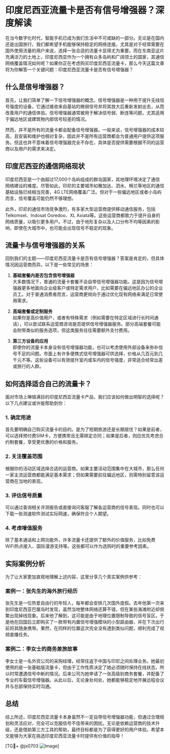 # 印度尼西亚流量卡是否有信号增强器？深度解读

在当今数字化时代，智能手机已成为我们生活中不可或缺的一部分。无论是在国内还是出国旅行，我们都希望手机能够保持稳定的网络连接。尤其是对于经常需要在国外使用流量的用户来说，选择一张合适的流量卡显得尤为重要。而在东南亚这片充满活力的土地上，印度尼西亚作为一个拥有众多岛屿和广阔领土的国家，其通信网络覆盖情况如何呢？如果你正在考虑购买印度尼西亚流量卡，那么今天这篇文章将为你解答一个关键问题：印度尼西亚流量卡是否有信号增强器？

## 什么是信号增强器？

首先，让我们简单了解一下信号增强器的概念。信号增强器是一种用于提升无线信号强度的设备，它通过接收来自基站的微弱信号并将其放大后重新发射出去，从而改善用户的通信体验。信号增强器通常被用于解决信号弱、断连等问题，尤其适用于偏远地区或建筑物内部信号较差的情况。

然而，并不是所有的流量卡都会配备信号增强器。一般来说，信号增强器的成本较高，且安装和维护也相对复杂，因此并不是所有运营商都会为普通用户提供这项服务。但这也并不意味着信号增强器完全不存在，具体是否提供需要根据不同的运营商以及用户的需求来决定。

## 印度尼西亚的通信网络现状

印度尼西亚是一个由超过17,000个岛屿组成的群岛国家，其地理环境决定了通信网络建设的难度。尽管如此，印尼的主要城市如雅加达、泗水、棉兰等地区的通信基础设施已经相当完善，4G LTE网络覆盖广泛。但对于一些偏远地区或者小岛屿而言，信号覆盖可能仍然不够理想。

此外，印尼的通信市场竞争激烈，有多家大型运营商提供移动通信服务，包括Telkomsel、Indosat Ooredoo、XL Axiata等。这些运营商都致力于提升自身的网络质量，以吸引更多用户。不过，由于地形复杂以及人口分布不均等因素的影响，即使在大城市中，也可能会出现信号不稳定的现象。

## 流量卡与信号增强器的关系

回到我们的主题——印度尼西亚流量卡是否有信号增强器？答案是肯定的，但具体情况因运营商而异。以下是一些常见的场景：

1. **基础套餐内是否包含信号增强器**  
   大多数情况下，普通的流量卡套餐不会自带信号增强器功能。这是因为信号增强器更多地面向企业级客户或特定需求用户，比如需要在偏远地区办公的企业员工。对于普通消费者而言，运营商更倾向于通过优化现有网络来满足日常使用需求。

2. **高端套餐或定制服务**  
   如果你是高价值用户，或者有特殊需求（例如需要在特定区域进行长时间通话），可以尝试联系运营商咨询是否提供信号增强器服务。部分高端套餐可能会附带类似的服务选项，但这类服务往往需要额外支付费用。

3. **第三方设备的应用**  
   即使你的流量卡本身没有信号增强器功能，也可以考虑使用外部设备来弥补信号不足的问题。市面上有许多便携式信号增强器可供选择，价格从几百元到几千元不等。这些设备可以有效提升室内或车内的信号强度，非常适合经常出差或旅行的人群。

## 如何选择适合自己的流量卡？

面对市场上琳琅满目的印度尼西亚流量卡产品，我们应该如何做出明智的选择呢？以下几点建议或许能帮助到你：

### 1. 确定用途
首先要明确自己购买流量卡的目的。是为了短期旅游还是长期居住？如果是前者，可以选择预付费SIM卡，方便携带且无需绑定合同；如果是后者，则应优先考虑合约制套餐，享受更优惠的价格和服务。

### 2. 关注覆盖范围
根据你的活动区域选择合适的运营商。如果主要活动范围集中在大城市，那么任何一家主流运营商都能满足基本需求；但如果需要前往偏远地区，则需特别留意该运营商在当地的表现。

### 3. 评估信号质量
可以通过查询相关评测报告或直接询问客服了解各运营商的信号表现。同时也可以下载一些测速软件测试实际网速，确保符合个人期望。

### 4. 考虑增值服务
除了基本通话和上网功能外，许多流量卡还提供了额外的价值服务，比如免费WiFi热点接入、国际漫游支持等。这些都可以作为选购时的重要参考因素。

## 实际案例分析

为了让大家更加直观地理解上述内容，这里分享几个真实案例供参考：

### 案例一：张先生的海外旅行经历
张先生是一位热爱自由行的年轻人，每年都会安排几次国外度假。去年他第一次来到印度尼西亚巴厘岛时发现，虽然当地整体网络还算不错，但在某些海滩附近却频繁出现掉线现象。后来他了解到，这可能是由于地理位置限制导致的信号盲区。于是他在回国后立即购买了一款带有内置信号增强模块的小型路由器，并在下次出行前将其随身携带。果然，在同样的位置这次完全没有遇到类似问题，顺利完成了视频直播任务。

### 案例二：李女士的商务差旅故事
李女士是一名外贸公司的采购经理，经常往返于中国与印尼之间处理业务。她最初使用的是一张基础版流量卡，但由于工作性质决定了她必须随时保持在线状态，所以时常遭遇信号中断的情况。后来公司为她申请了一张高级别商务套餐，并配备了专业的车载信号增强器。从此以后，无论身处何处，她都能够稳定地开展远程会议并与总部保持实时沟通。

## 总结

综上所述，印度尼西亚流量卡本身虽然不一定自带信号增强器功能，但通过合理规划和灵活应对，完全可以克服信号不佳带来的困扰。无论是依赖运营商的技术升级，还是借助第三方工具的帮助，最终目标都是为了获得更好的用户体验。希望本文能够为大家在挑选印度尼西亚流量卡时提供有价值的指导！

[TG💪+ @jx0703 ![Image](https://github.com/user-attachments/assets/dbca1d08-cadb-493c-b0ec-ad6f7a83f270)]